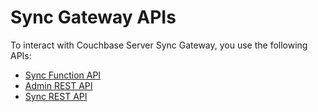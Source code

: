# Sync Gateway APIs

To interact with Couchbase Server Sync Gateway, you use the following APIs:

* [Sync Function API](#sync-function-api)
* [Admin REST API](#admin-rest-api)
* [Sync REST API](#sync-rest-protocol)

